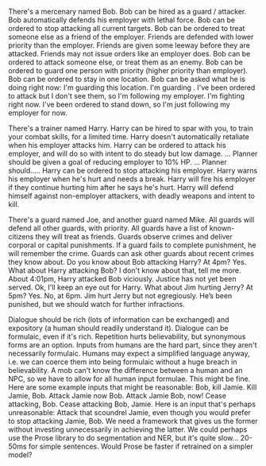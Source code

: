 There's a mercenary named Bob.
Bob can be hired as a guard / attacker.
Bob automatically defends his employer with lethal force.
Bob can be ordered to stop attacking all current targets.
Bob can be ordered to treat someone else as a friend of the employer.
  Friends are defended with lower priority than the employer.
  Friends are given some leeway before they are attacked.
  Friends may not issue orders like an employer does.
Bob can be ordered to attack someone else, or treat them as an enemy.
Bob can be ordered to guard one person with priority (higher priority than employer).
Bob can be ordered to stay in one location.
Bob can be asked what he is doing right now:
  I'm guarding this location.
  I'm guarding <some person>.
  I've been ordered to attack <some person> but I don't see them, so I'm following my employer.
  I'm fighting <some person> right now.
  I've been ordered to stand down, so I'm just following my employer for now.

There's a trainer named Harry.
Harry can be hired to spar with you, to train your combat skills, for a limited time.
Harry doesn't automatically retaliate when his employer attacks him.
Harry can be ordered to attack his employer, and will do so with intent to do steady but low damage.
    ... Planner should be given a goal of reducing employer to 10% HP.
    ... Planner should..... <think more on how to get it to prefer low damage>
Harry can be ordered to stop attacking his employer.
Harry warns his employer when he's hurt and needs a break.
Harry will fire his employer if they continue hurting him after he says he's hurt.
Harry will defend himself against non-employer attackers, with deadly weapons and intent to kill.

There's a guard named Joe, and another guard named Mike.
All guards will defend all other guards, with priority.
All guards have a list of known-citizens they will treat as friends.
Guards observe crimes and deliver corporal or capital punishments.
If a guard fails to complete punishment, he will remember the crime.
Guards can ask other guards about recent crimes they know about.
  Do you know about Bob attacking Harry?
  At 4pm? Yes.
  What about Harry attacking Bob?
  I don't know about that, tell me more.
  About 4:01pm, Harry attacked Bob viciously. Justice has not yet been served.
  Ok, I'll keep an eye out for Harry.
  What about Jim hurting Jerry?
  At 5pm? Yes.
  No, at 6pm. Jim hurt Jerry but not egregiously. He’s been punished, but we should watch for further infractions.


Dialogue should be rich (lots of information can be exchanged) and expository (a human should readily understand it).
Dialogue can be formulaic, even if it's rich. Repetition hurts believability, but synonymous forms are an option.
Inputs from humans are the hard part, since they aren't necessarily formulaic.
Humans may expect a simplified language anyway, i.e. we can coerce them into being formulaic without a huge breach in believability.
A mob can't know the difference between a human and an NPC, so we have to allow for all human input formulae.
This might be fine. Here are some example inputs that might be reasonable:
  Bob, kill Jamie.
  Kill Jamie, Bob.
  Attack Jamie now Bob.
  Attack Jamie Bob, now!
  Cease attacking, Bob.
  Cease attacking Bob, Jamie.
Here is an input that's perhaps unreasonable:
  Attack that scoundrel Jamie, even though you would prefer to stop attacking Jamie, Bob.
We need a framework that gives us the former without investing unnecessarily in achieving the latter.
We could perhaps use the Prose library to do segmentation and NER, but it's quite slow... 20-50ms for simple sentences.
  Would Prose be faster if retrained on a simpler model?
